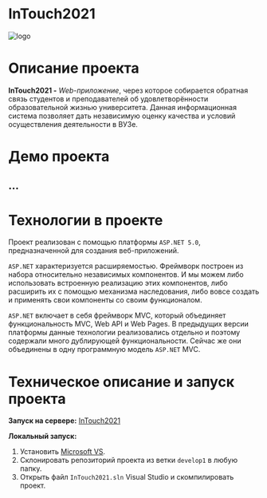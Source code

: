 # **InTouch2021**

![logo](https://sun9-53.userapi.com/impg/afNRHyZXt5KMpUKtEHdy-LiN-xUaSTEZg2fmrw/OFIvNAA4pBY.jpg?size=489x448&quality=96&sign=34bf00b459f2a8e9c56e180022bd9bf6&type=album)

# Описание проекта
**InTouch2021 -** *Web-приложение*, через которое собирается обратная связь студентов и преподавателей об удовлетворённости образовательной жизнью университета. Данная информационная система позволяет дать независимую оценку качества и условий осуществления деятельности в ВУЗе.



# Демо проекта
## ...

# Технологии в проекте

Проект реализован с помощью платформы `ASP.NET 5.0`, предназначенной для создания веб-приложений.

`ASP.NET` характеризуется расширяемостью. Фреймворк построен из набора относительно независимых компонентов. И мы можем либо использовать встроенную реализацию этих компонентов, либо расширить их с помощью механизма наследования, либо вовсе создать и применять свои компоненты со своим функционалом.

`ASP.NET` включает в себя фреймворк MVC, который объединяет функциональность MVC, Web API и Web Pages. В предыдущих версии платформы данные технологии реализовались отдельно и поэтому содержали много дублирующей функциональности. Сейчас же они объединены в одну программную модель `ASP.NET` MVC.

# Техническое описание и запуск проекта



**Запуск на сервере:** [InTouch2021]()

**Локальный запуск:**

1. Установить [Microsoft VS](https://visualstudio.microsoft.com/ru/vs/).
1. Склонировать репозиторий проекта из ветки `develop1` в любую папку.
1. Открыть файл `InTouch2021.sln` Visual Studio и скомпилировать проект.
 
